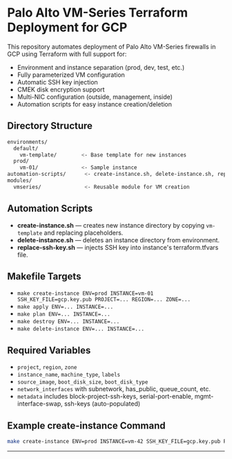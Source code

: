 # Palo Alto VM-Series Terraform Deployment for GCP

This repository automates deployment of Palo Alto VM-Series firewalls in GCP using Terraform with full support for:
- Environment and instance separation (prod, dev, test, etc.)
- Fully parameterized VM configuration
- Automatic SSH key injection
- CMEK disk encryption support
- Multi-NIC configuration (outside, management, inside)
- Automation scripts for easy instance creation/deletion

## Directory Structure

```bash
environments/
  default/
    vm-template/        <- Base template for new instances
  prod/
    vm-01/              <- Sample instance
automation-scripts/      <- create-instance.sh, delete-instance.sh, replace-ssh-key.sh
modules/
  vmseries/              <- Reusable module for VM creation
```

## Automation Scripts

- **create-instance.sh** — creates new instance directory by copying `vm-template` and replacing placeholders.
- **delete-instance.sh** — deletes an instance directory from environment.
- **replace-ssh-key.sh** — injects SSH key into instance's terraform.tfvars file.

## Makefile Targets

- `make create-instance ENV=prod INSTANCE=vm-01 SSH_KEY_FILE=gcp.key.pub PROJECT=... REGION=... ZONE=...`
- `make apply ENV=... INSTANCE=...`
- `make plan ENV=... INSTANCE=...`
- `make destroy ENV=... INSTANCE=...`
- `make delete-instance ENV=... INSTANCE=...`

## Required Variables

- `project`, `region`, `zone`
- `instance_name`, `machine_type`, `labels`
- `source_image`, `boot_disk_size`, `boot_disk_type`
- `network_interfaces` with subnetwork, has_public, queue_count, etc.
- `metadata` includes block-project-ssh-keys, serial-port-enable, mgmt-interface-swap, ssh-keys (auto-populated)

## Example create-instance Command

```bash
make create-instance ENV=prod INSTANCE=vm-42 SSH_KEY_FILE=gcp.key.pub PROJECT="your-project" REGION="us-east1" ZONE="us-east1-b"
```

---